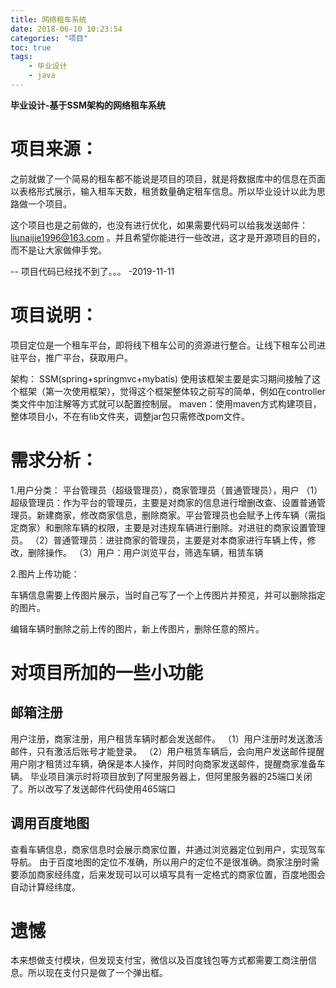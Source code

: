 ```yaml
---
title: 网络租车系统
date: 2018-06-10 10:23:54
categories: "项目"
toc: true
tags: 
	- 毕业设计
	- java
---
```


**毕业设计-基于SSM架构的网络租车系统**

# 项目来源：

之前就做了一个简易的租车都不能说是项目的项目，就是将数据库中的信息在页面以表格形式展示，输入租车天数，租赁数量确定租车信息。所以毕业设计以此为思路做一个项目。

这个项目也是之前做的，也没有进行优化，如果需要代码可以给我发送邮件：liunaijie1996@163.com 。并且希望你能进行一些改进，这才是开源项目的目的，而不是让大家做伸手党。

-- 项目代码已经找不到了。。。 -2019-11-11

# 项目说明：

项目定位是一个租车平台，即将线下租车公司的资源进行整合。让线下租车公司进驻平台，推广平台，获取用户。

架构： SSM(spring+springmvc+mybatis) 使用该框架主要是实习期间接触了这个框架（第一次使用框架），觉得这个框架整体较之前写的简单，例如在controller类文件中加注解等方式就可以配置控制层。
maven：使用maven方式构建项目，整体项目小，不在有lib文件夹，调整jar包只需修改pom文件。

<!--more-->

# 需求分析：

1.用户分类： 平台管理员（超级管理员），商家管理员（普通管理员），用户
（1）超级管理员：作为平台的管理员，主要是对商家的信息进行增删改查、设置普通管理员。新建商家，修改商家信息，删除商家。平台管理员也会赋予上传车辆（需指定商家）和删除车辆的权限，主要是对违规车辆进行删除。对进驻的商家设置管理员。
（2）普通管理员：进驻商家的管理员，主要是对本商家进行车辆上传，修改，删除操作。
（3）用户：用户浏览平台，筛选车辆，租赁车辆

2.图片上传功能：  

车辆信息需要上传图片展示，当时自己写了一个上传图片并预览，并可以删除指定的图片。  

编辑车辆时删除之前上传的图片，新上传图片，删除任意的照片。

# 对项目所加的一些小功能

## 邮箱注册

用户注册，商家注册，用户租赁车辆时都会发送邮件。
（1）用户注册时发送激活邮件，只有激活后账号才能登录。 
（2）用户租赁车辆后，会向用户发送邮件提醒用户刚才租赁过车辆，确保是本人操作，并同时向商家发送邮件，提醒商家准备车辆。
毕业项目演示时将项目放到了阿里服务器上，但阿里服务器的25端口关闭了。所以改写了发送邮件代码使用465端口
## 调用百度地图

查看车辆信息，商家信息时会展示商家位置，并通过浏览器定位到用户，实现驾车导航。
由于百度地图的定位不准确，所以用户的定位不是很准确。商家注册时需要添加商家经纬度，后来发现可以可以填写具有一定格式的商家位置，百度地图会自动计算经纬度。

# 遗憾

本来想做支付模块，但发现支付宝，微信以及百度钱包等方式都需要工商注册信息。所以现在支付只是做了一个弹出框。